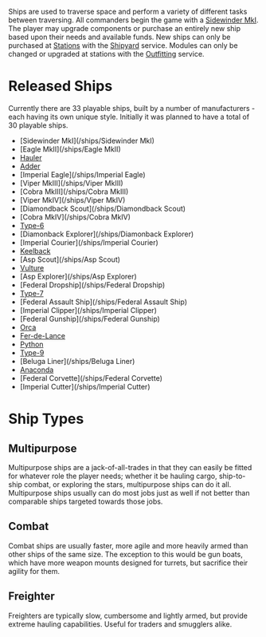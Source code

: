 Ships are used to traverse space and perform a variety of different tasks between traversing. All commanders begin the game with a [Sidewinder MkI](). The player may upgrade components or purchase an entirely new ship based upon their needs and available funds. New ships can only be purchased at [Stations]() with the [Shipyard]() service. Modules can only be changed or upgraded at stations with the [Outfitting]() service.

# Released Ships

Currently there are 33 playable ships, built by a number of manufacturers - each having its own unique style. Initially it was planned to have a total of 30 playable ships.

* [Sidewinder MkI](/ships/Sidewinder MkI)
* [Eagle MkII](/ships/Eagle MkII)
* [Hauler](/ships/Hauler)
* [Adder](/ships/Adder)
* [Imperial Eagle](/ships/Imperial Eagle)
* [Viper MkIII](/ships/Viper MkIII)
* [Cobra MkIII](/ships/Cobra MkIII)
* [Viper MkIV](/ships/Viper MkIV)
* [Diamondback Scout](/ships/Diamondback Scout)
* [Cobra MkIV](/ships/Cobra MkIV)
* [Type-6](/ships/Type-6)
* [Diamonback Explorer](/ships/Diamonback Explorer)
* [Imperial Courier](/ships/Imperial Courier)
* [Keelback](/ships/Keelback)
* [Asp Scout](/ships/Asp Scout)
* [Vulture](/ships/Vulture)
* [Asp Explorer](/ships/Asp Explorer)
* [Federal Dropship](/ships/Federal Dropship)
* [Type-7](/ships/Type-7)
* [Federal Assault Ship](/ships/Federal Assault Ship)
* [Imperial Clipper](/ships/Imperial Clipper)
* [Federal Gunship](/ships/Federal Gunship)
* [Orca](/ships/Orca)
* [Fer-de-Lance](/ships/Fer-de-Lance)
* [Python](/ships/Python)
* [Type-9](/ships/Type-9)
* [Beluga Liner](/ships/Beluga Liner)
* [Anaconda](/ships/Anaconda)
* [Federal Corvette](/ships/Federal Corvette)
* [Imperial Cutter](/ships/Imperial Cutter)

# Ship Types

## Multipurpose

Multipurpose ships are a jack-of-all-trades in that they can easily be fitted for whatever role the player needs; whether it be hauling cargo, ship-to-ship combat, or exploring the stars, multipurpose ships can do it all. Multipurpose ships usually can do most jobs just as well if not better than comparable ships targeted towards those jobs.

## Combat

Combat ships are usually faster, more agile and more heavily armed than other ships of the same size. The exception to this would be gun boats, which have more weapon mounts designed for turrets, but sacrifice their agility for them.

## Freighter

Freighters are typically slow, cumbersome and lightly armed, but provide extreme hauling capabilities. Useful for traders and smugglers alike.
